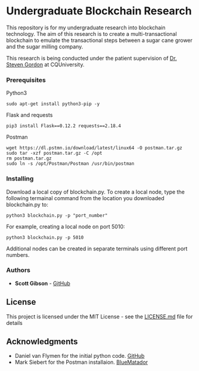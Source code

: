 # Undergraduate Blockchain Research

This repository is for my undergraduate research into blockchain technology.
The aim of this research is to create a multi-transactional blockchain to
emulate the transactional steps between a sugar cane grower and the sugar
milling company.

This research is being conducted under the patient supervision of
[Dr. Steven Gordon](https://handbook.cqu.edu.au/profiles/view/9836) at CQUniversity.

### Prerequisites

Python3

```
sudo apt-get install python3-pip -y
```

Flask and requests

```
pip3 install Flask==0.12.2 requests==2.18.4
```

Postman

```
wget https://dl.pstmn.io/download/latest/linux64 -O postman.tar.gz
sudo tar -xzf postman.tar.gz -C /opt
rm postman.tar.gz
sudo ln -s /opt/Postman/Postman /usr/bin/postman
```

### Installing

Download a local copy of blockchain.py.
To create a local node, type the following termainal command from the location
you downloaded blockchain.py to:

```
python3 blockchain.py -p "port_number"
```

For example, creating a local node on port 5010:

```
python3 blockchain.py -p 5010
```

Additional nodes can be created in separate terminals using different port
numbers.

### Authors

* **Scott Gibson** - [GitHub](https://github.com/no-str)


## License

This project is licensed under the MIT License - see the [LICENSE.md](LICENSE.md) file for details

## Acknowledgments

* Daniel van Flymen for the initial python code. [GitHub](https://github.com/dvf/blockchain)
* Mark Siebert for the Postman installaion. [BlueMatador](https://blog.bluematador.com/posts/postman-how-to-install-on-ubuntu-1604/?utm_source=hootsuite&utm_medium=twitter&utm_campaign=)
